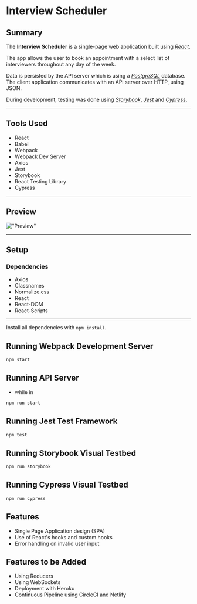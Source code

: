 # Interview Scheduler

## Summary

The **Interview Scheduler** is a single-page web application built using *[React](https://reactjs.org/)*.

The app allows the user to book an appointment with a select list of interviewers throughout any day of the week.

Data is persisted by the API server which is using a *[PostgreSQL](https://www.postgresql.org)* database. The client application communicates with an API server over HTTP, using JSON.

During development, testing was done using *[Storybook](https://storybook.js.org)*, *[Jest](https://jestjs.io)* and *[Cypress](https://www.cypress.io)*.

---
## Tools Used
- React
- Babel
- Webpack
- Webpack Dev Server
- Axios
- Jest
- Storybook
- React Testing Library
- Cypress

---
## Preview
!["Preview"](https://raw.githubusercontent.com/dlinardi/scheduler/master/docs/scheduler-preview.gif)

---
## Setup

### Dependencies
- Axios
- Classnames
- Normalize.css
- React
- React-DOM
- React-Scripts

---

Install all dependencies with `npm install`.

## Running Webpack Development Server

```sh
npm start
```

## Running API Server

- while in 

```sh
npm run start
```

## Running Jest Test Framework

```sh
npm test
```

## Running Storybook Visual Testbed

```sh
npm run storybook
```

## Running Cypress Visual Testbed

```sh
npm run cypress
```

## Features
- Single Page Application design (SPA)
- Use of React's hooks and custom hooks
- Error handling on invalid user input

## Features to be Added
- Using Reducers
- Using WebSockets
- Deployment with Heroku
- Continuous Pipeline using CircleCI and Netlify

